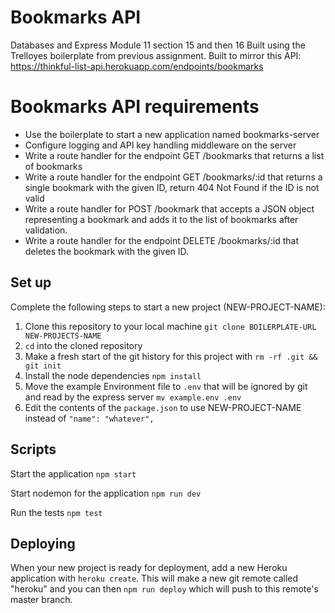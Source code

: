 # Bookmarks API
Databases and Express
Module 11 section 15 and then 16
Built using the Trelloyes boilerplate from previous assignment. Built to mirror this API: https://thinkful-list-api.herokuapp.com/endpoints/bookmarks

# Bookmarks API requirements

- Use the boilerplate to start a new application named bookmarks-server
- Configure logging and API key handling middleware on the server
- Write a route handler for the endpoint GET /bookmarks that returns a list of bookmarks
- Write a route handler for the endpoint GET /bookmarks/:id that returns a single 
bookmark with the given ID, return 404 Not Found if the ID is not valid
- Write a route handler for POST /bookmark that accepts a JSON object representing a 
bookmark and adds it to the list of bookmarks after validation.
- Write a route handler for the endpoint DELETE /bookmarks/:id that deletes the bookmark with the given ID.

## Set up

Complete the following steps to start a new project (NEW-PROJECT-NAME):

1. Clone this repository to your local machine `git clone BOILERPLATE-URL NEW-PROJECTS-NAME`
2. `cd` into the cloned repository
3. Make a fresh start of the git history for this project with `rm -rf .git && git init`
4. Install the node dependencies `npm install`
5. Move the example Environment file to `.env` that will be ignored by git and read by the express server `mv example.env .env`
6. Edit the contents of the `package.json` to use NEW-PROJECT-NAME instead of `"name": "whatever",`

## Scripts

Start the application `npm start`

Start nodemon for the application `npm run dev`

Run the tests `npm test`

## Deploying

When your new project is ready for deployment, add a new Heroku application with `heroku create`. This will make a new git remote called "heroku" and you can then `npm run deploy` which will push to this remote's master branch.